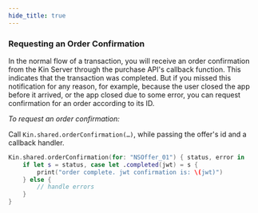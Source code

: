 ```yaml
---
hide_title: true
---
```


### Requesting an Order Confirmation ###

In the normal flow of a transaction, you will receive an order confirmation from the Kin Server through the purchase API's callback function. This indicates that the transaction was completed. But if you missed this notification for any reason, for example, because the user closed the app before it arrived, or the app closed due to some error, you can request confirmation for an order according to its ID.

*To request an order confirmation:*

Call `Kin.shared.orderConfirmation(…)`, while passing the offer's id and a callback handler.

```swift
Kin.shared.orderConfirmation(for: "NSOffer_01") { status, error in
    if let s = status, case let .completed(jwt) = s {
        print("order complete. jwt confirmation is: \(jwt)")
    } else {
        // handle errors
    }
}
```
